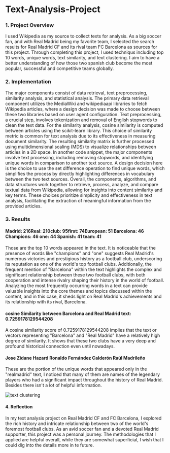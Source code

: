 # Text-Analysis-Project
### 1. Project Overview
 I used Wikipedia as my source to collect texts for analysis. As a big soccer fan, and with Real Madrid being my favorite team, I selected the search results for Real Madrid CF and its rival team FC Barcelona as sources for this project. Through completing this project, I used techniqus including top 10 words, unique words, text similarity, and text clustering. I aim to have a better understanding of how those two spanish club become the most popular, successful and competitive teams globally.

 ### 2. Implementation
 The major components consist of data retrieval, text preprocessing, similarity analysis, and statistical analysis. The primary data retrieval component utilizes the MediaWiki and wikipediaapi libraries to fetch Wikipedia articles, where a design decision was made to choose between these two libraries based on user agent configuration. Text preprocessing, a crucial step, involves tokenization and removal of English stopwords to clean the text data. For the similarity analysis, cosine similarity is computed between articles using the scikit-learn library. This choice of similarity metric is common for text analysis due to its effectiveness in measuring document similarity. The resulting similarity matrix is further processed using multidimensional scaling (MDS) to visualize relationships between articles in a 2D space. In another code snippet, the major components involve text processing, including removing stopwords, and identifying unique words in comparison to another text source. A design decision here is the choice to use the set difference operation to find unique words, which simplifies the process by directly highlighting differences in vocabulary between the two text sources. Overall, the components, algorithms, and data structures work together to retrieve, process, analyze, and compare textual data from Wikipedia, allowing for insights into content similarity and key terms. These choices prioritize simplicity and effectiveness in text analysis, facilitating the extraction of meaningful information from the provided articles.

  ### 3. Results
  #### Madrid: 216Real: 210club: 95first: 74European: 51 Barcelona: 46 Champions: 46 one: 44 Spanish: 41 team: 41
  Those are the top 10 words appeared in the text. It is noticeable that the presence of words like "champions" and "one" suggests Real Madrid's numerous victories and prestigious history as a football club, underscoring its reputation as one of the world's top football clubs. Additionally, the frequent mention of "Barcelona" within the text highlights the complex and significant relationship between these two football clubs, with both cooperation and intense rivalry shaping their history in the world of football. Analyzing the most frequently occurring words in a text can provide valuable insights into the core themes and topics discussed within the content, and in this case, it sheds light on Real Madrid's achievements and its relationship with its rival, Barcelona.

  #### cosine Similarity between Barcelona and Real Madrid text: 0.7259178129544208
A cosine similarity score of 0.7259178129544208 implies that the text or vectors representing "Barcelona" and "Real Madrid" have a relatively high degree of similarity. It shows that these two clubs have a very deep and profound historical connection even until nowadays.

#### Jose Zidane Hazard Ronaldo Fernández Calderón Raúl Madrileño
These are the portion of the unique words that appeared only in the "realmadrid" text, I noticed that many of them are names of the legendary players who had a significant impact throughout the history of Real Madrid. Besides there isn't a lot of helpful information.

![text clustering](https://github.com/OIM3640/Text-Analysis-Project/assets/143424317/525d9b8c-6991-460e-a238-8306cdfacdd4)

#### 4. Reflection

In my text analysis project on Real Madrid CF and FC Barcelona, I explored the rich history and intricate relationship between two of the world's foremost football clubs. As an avid soccer fan and a devoted Real Madrid supporter, this project was a personal journey. The methodologies that I applied are helpful overall, while they are somewhat superficial, I wish that I could dig into the details more in te future. 







